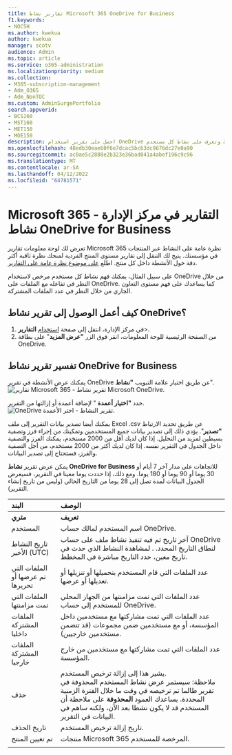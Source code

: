 ```yaml
---
title: تقارير نشاط Microsoft 365 OneDrive for Business
f1.keywords:
- NOCSH
ms.author: kwekua
author: kwekua
manager: scotv
audience: Admin
ms.topic: article
ms.service: o365-administration
ms.localizationpriority: medium
ms.collection:
- M365-subscription-management
- Adm_O365
- Adm_NonTOC
ms.custom: AdminSurgePortfolio
search.appverid:
- BCS160
- MST160
- MET150
- MOE150
description: احصل على تقرير استخدام OneDrive لمؤسستك وتعرف على نشاط كل مستخدم OneDrive وعدد الملفات المشتركة واستخدام التخزين.
ms.openlocfilehash: 48edb30eae60f6e7dcac5bc63dc9676dc27e0a90
ms.sourcegitcommit: ac0ae5c2888e2b323e36bad041a4abef196c9c96
ms.translationtype: MT
ms.contentlocale: ar-SA
ms.lasthandoff: 04/12/2022
ms.locfileid: "64781571"
---
```

# <a name="microsoft-365-reports-in-the-admin-center---onedrive-for-business-activity"></a>Microsoft 365 التقارير في مركز الإدارة - نشاط OneDrive for Business

تعرض لك لوحة معلومات تقارير Microsoft 365 نظرة عامة على النشاط عبر المنتجات في مؤسستك. يتيح لك التنقل إلى تقارير مستوى المنتج الفردية لمنحك نظرة ثاقبة أكثر دقة حول الأنشطة داخل كل منتج. اطلع [على موضوع نظرة عامة على التقارير](activity-reports.md).
  
على سبيل المثال، يمكنك فهم نشاط كل مستخدم مرخص لاستخدام OneDrive من خلال النظر في تفاعله مع الملفات على OneDrive. كما يساعدك على فهم مستوى التعاون الجاري من خلال النظر في عدد الملفات المشتركة.

## <a name="how-do-i-get-to-the-onedrive-activity-report"></a>كيف أعمل الوصول إلى تقرير نشاط OneDrive؟

1. في مركز الإدارة، انتقل إلى صفحة <a href="https://go.microsoft.com/fwlink/p/?linkid=2074756" target="_blank">استخدام</a> **التقارير**\>. 
2. من الصفحة الرئيسية للوحة المعلومات، انقر فوق الزر **"عرض المزيد**" على بطاقة OneDrive.
  
## <a name="interpret-the-onedrive-for-business-activity-report"></a>تفسير تقرير نشاط OneDrive for Business

يمكنك عرض الأنشطة في تقرير OneDrive عن طريق اختيار علامة التبويب **"نشاط**".<br/>![تقارير Microsoft 365 - تقرير نشاط Microsoft OneDrive.](../../media/c89df0b0-2611-4acf-9ef7-17cedf7977be.png)

حدد **"اختيار أعمدة** " لإضافة أعمدة أو إزالتها من التقرير.  <br/> ![OneDrive تقرير النشاط - اختر الأعمدة.](../../media/252f311f-ffde-4e5a-9158-2b822bf86964.png)

يمكنك أيضا تصدير بيانات التقرير إلى ملف Excel .csv عن طريق تحديد الارتباط **"تصدير**". يؤدي ذلك إلى تصدير بيانات جميع المستخدمين وتمكينك من إجراء فرز وتصفية بسيطين لمزيد من التحليل. إذا كان لديك أقل من 2000 مستخدم، يمكنك الفرز والتصفية داخل الجدول في التقرير نفسه. إذا كان لديك أكثر من 2000 مستخدم، من أجل التصفية والفرز، فستحتاج إلى تصدير البيانات.

يمكن عرض تقرير **نشاط OneDrive for Business** للاتجاهات على مدار آخر 7 أيام أو 30 يوما أو 90 يوما أو 180 يوما. ومع ذلك، إذا حددت يوما معينا في التقرير، فسيعرض الجدول البيانات لمدة تصل إلى 28 يوما من التاريخ الحالي (وليس من تاريخ إنشاء التقرير).
  
|البند|الوصف|
|:-----|:-----|
|**متري**|**تعريف**|
|المستخدم  <br/> |اسم المستخدم لمالك حساب OneDrive.  <br/> |
|تاريخ النشاط الأخير (UTC)  <br/> |آخر تاريخ تم فيه تنفيذ نشاط ملف على حساب OneDrive لنطاق التاريخ المحدد. . لمشاهدة النشاط الذي حدث في تاريخ معين، حدد التاريخ مباشرة في المخطط.  <br/> |
|الملفات التي تم عرضها أو تحريرها  <br/> |عدد الملفات التي قام المستخدم بتحميلها أو تنزيلها أو تعديلها أو عرضها.   <br/> |
|الملفات التي تمت مزامنتها  <br/> |عدد الملفات التي تمت مزامنتها من الجهاز المحلي للمستخدم إلى حساب OneDrive. <br/> |
|الملفات المشتركة داخليا  <br/> | عدد الملفات التي تمت مشاركتها مع مستخدمين داخل المؤسسة، أو مع مستخدمين ضمن مجموعات (قد تتضمن مستخدمين خارجيين).  <br/> |
|الملفات المشتركة خارجيا  <br/> |عدد الملفات التي تمت مشاركتها مع مستخدمين من خارج المؤسسة. <br/>|
|حذف  <br/> | يشير هذا إلى إزالة ترخيص المستخدم.  <br/> ملاحظة: سيستمر عرض نشاط المستخدم المحذوفة في تقرير طالما تم ترخيصه في وقت ما خلال الفترة الزمنية المحددة. يساعدك العمود **المحذوفة** على ملاحظة أن المستخدم قد لا يكون نشطا بعد الآن، ولكنه ساهم في البيانات في التقرير.  <br/> |
|تاريخ الحذف  <br/> |تاريخ إزالة ترخيص المستخدم. <br/>|
|تم تعيين المنتج  <br/> |منتجات Microsoft 365 المرخصة للمستخدم.|
|||